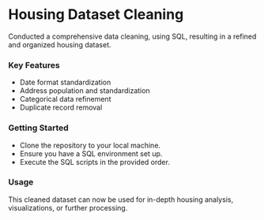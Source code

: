 # Housing Dataset Cleaning
Conducted a comprehensive data cleaning, using SQL, resulting in a refined and organized housing dataset.

### Key Features
- Date format standardization
- Address population and standardization
- Categorical data refinement
- Duplicate record removal
### Getting Started
- Clone the repository to your local machine.
- Ensure you have a SQL environment set up.
- Execute the SQL scripts in the provided order.
### Usage
This cleaned dataset can now be used for in-depth housing analysis, visualizations, or further processing.
